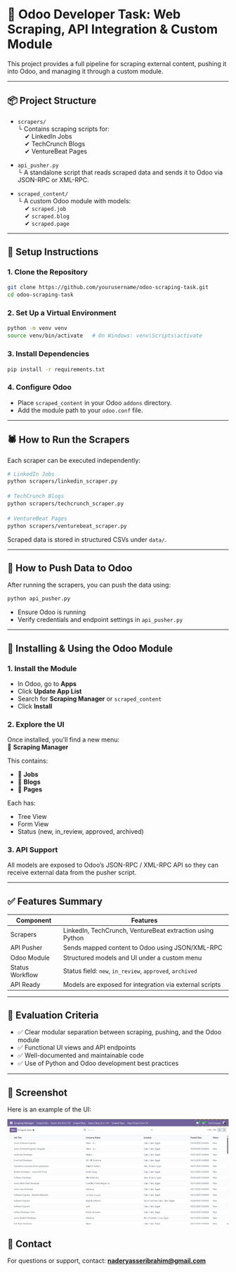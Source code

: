 # 🧪 Odoo Developer Task: Web Scraping, API Integration & Custom Module

This project provides a full pipeline for scraping external content, pushing it into Odoo, and managing it through a custom module.

---

## 📦 Project Structure

- `scrapers/`  
  └ Contains scraping scripts for:  
  &nbsp;&nbsp;&nbsp;&nbsp;✔ LinkedIn Jobs  
  &nbsp;&nbsp;&nbsp;&nbsp;✔ TechCrunch Blogs  
  &nbsp;&nbsp;&nbsp;&nbsp;✔ VentureBeat Pages  

- `api_pusher.py`  
  └ A standalone script that reads scraped data and sends it to Odoo via JSON-RPC or XML-RPC.

- `scraped_content/`  
  └ A custom Odoo module with models:  
  &nbsp;&nbsp;&nbsp;&nbsp;✔ `scraped.job`  
  &nbsp;&nbsp;&nbsp;&nbsp;✔ `scraped.blog`  
  &nbsp;&nbsp;&nbsp;&nbsp;✔ `scraped.page`

---

## 🔧 Setup Instructions

### 1. Clone the Repository

```bash
git clone https://github.com/yourusername/odoo-scraping-task.git
cd odoo-scraping-task
```

### 2. Set Up a Virtual Environment

```bash
python -m venv venv
source venv/bin/activate   # On Windows: venv\Scripts\activate
```

### 3. Install Dependencies

```bash
pip install -r requirements.txt
```

### 4. Configure Odoo

- Place `scraped_content` in your Odoo `addons` directory.
- Add the module path to your `odoo.conf` file.

---

## 🕷️ How to Run the Scrapers

Each scraper can be executed independently:

```bash
# LinkedIn Jobs
python scrapers/linkedin_scraper.py

# TechCrunch Blogs
python scrapers/techcrunch_scraper.py

# VentureBeat Pages
python scrapers/venturebeat_scraper.py
```

Scraped data is stored in structured CSVs under `data/`.

---

## 🔁 How to Push Data to Odoo

After running the scrapers, you can push the data using:

```bash
python api_pusher.py
```

- Ensure Odoo is running
- Verify credentials and endpoint settings in `api_pusher.py`

---

## 🧩 Installing & Using the Odoo Module

### 1. Install the Module

- In Odoo, go to **Apps**
- Click **Update App List**
- Search for **Scraping Manager** or `scraped_content`
- Click **Install**

### 2. Explore the UI

Once installed, you'll find a new menu:  
📁 **Scraping Manager**

This contains:

- 📄 **Jobs**
- 📰 **Blogs**
- 📘 **Pages**

Each has:
- Tree View
- Form View
- Status (new, in_review, approved, archived)

### 3. API Support

All models are exposed to Odoo’s JSON-RPC / XML-RPC API so they can receive external data from the pusher script.

---

## ✅ Features Summary

| Component         | Features                                                                 |
|------------------|--------------------------------------------------------------------------|
| Scrapers         | LinkedIn, TechCrunch, VentureBeat extraction using Python               |
| API Pusher       | Sends mapped content to Odoo using JSON/XML-RPC                         |
| Odoo Module      | Structured models and UI under a custom menu                            |
| Status Workflow  | Status field: `new`, `in_review`, `approved`, `archived`                |
| API Ready        | Models are exposed for integration via external scripts                 |

---

## 🧠 Evaluation Criteria

- ✅ Clear modular separation between scraping, pushing, and the Odoo module
- ✅ Functional UI views and API endpoints
- ✅ Well-documented and maintainable code
- ✅ Use of Python and Odoo development best practices

---

## 📸 Screenshot

Here is an example of the UI:

![App Screenshot](images/Screenshot%202025-05-18%20225117.png)


## 📩 Contact

For questions or support, contact: **naderyasseribrahim@gmail.com**
